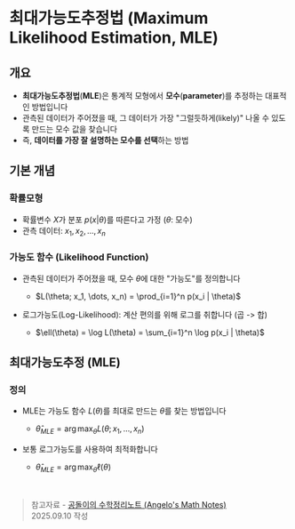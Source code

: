 # 최대가능도추정법 (Maximum Likelihood Estimation, MLE)

## 개요

- **최대가능도추정법**(**MLE**)은 통계적 모형에서 **모수**(**parameter**)를 추정하는 대표적인 방법입니다
- 관측된 데이터가 주어졌을 때, 그 데이터가 가장 "그럴듯하게(likely)" 나올 수 있도록 만드는 모수 값을 찾습니다
- 즉, **데이터를 가장 잘 설명하는 모수를 선택**하는 방법

## 기본 개념

### 확률모형

- 확률변수 $X$가 분포 $p(x|\theta)$를 따른다고 가정 ($\theta$: 모수)
- 관측 데이터: $x_1, x_2, \dots, x_n$

### 가능도 함수 (Likelihood Function)

- 관측된 데이터가 주어졌을 때, 모수 $\theta$에 대한 "가능도"를 정의합니다

  - $L(\theta; x_1, \dots, x_n) = \prod_{i=1}^n p(x_i | \theta)$

- 로그가능도(Log-Likelihood): 계산 편의를 위해 로그를 취합니다 (곱 -> 합)

  - $\ell(\theta) = \log L(\theta) = \sum_{i=1}^n \log p(x_i | \theta)$

## 최대가능도추정 (MLE)

### 정의

- MLE는 가능도 함수 $L(\theta)$를 최대로 만드는 $\theta$를 찾는 방법입니다

  - $\hat{\theta}_{MLE} = \arg\max_{\theta} L(\theta; x_1, \dots, x_n)$

- 보통 로그가능도를 사용하여 최적화합니다

  - $\hat{\theta}_{MLE} = \arg\max_{\theta} \ell(\theta)$

<br>

> 참고자료 - [공돌이의 수학정리노트 (Angelo's Math Notes)](https://angeloyeo.github.io/2020/07/17/MLE.html)<br>
> 2025.09.10 작성